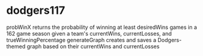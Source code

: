 # dodgers117
probWinX returns the probability of winning at least desiredWins games in a 162 game season given a team's currentWins, currentLosses, and trueWinningPercentage
generateGraph creates and saves a Dodgers-themed graph based on their currentWins and currentLosses
